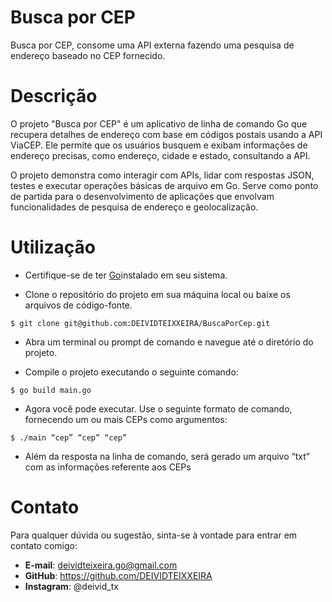 # Busca por CEP

Busca por CEP, consome uma API externa fazendo uma pesquisa de endereço baseado no CEP fornecido.

# Descrição
O projeto "Busca por CEP" é um aplicativo de linha de comando Go que recupera detalhes de endereço com base em códigos postais usando a API ViaCEP. Ele permite que os usuários busquem e exibam informações de endereço precisas, como endereço, cidade e estado, consultando a API. 

O projeto demonstra como interagir com APIs, lidar com respostas JSON, testes e executar operações básicas de arquivo em Go. Serve como ponto de partida para o desenvolvimento de aplicações que envolvam funcionalidades de pesquisa de endereço e geolocalização.

# Utilização
 - Certifique-se de ter [Go](https://golang.org/)instalado em seu sistema.

- Clone o repositório do projeto em sua máquina local ou baixe os arquivos de código-fonte.

```shell
$ git clone git@github.com:DEIVIDTEIXXEIRA/BuscaPorCep.git 
```

- Abra um terminal ou prompt de comando e navegue até o diretório do projeto.

- Compile o projeto executando o seguinte comando:

```shell
$ go build main.go
```

- Agora você pode executar. Use o seguinte formato de comando, fornecendo um ou mais CEPs como argumentos:

```shell
$ ./main “cep” “cep” “cep”
```

- Além da resposta na linha de comando, será gerado um arquivo “txt” com as informações referente aos CEPs


# Contato
Para qualquer dúvida ou sugestão, sinta-se à vontade para entrar em contato comigo:
- **E-mail**: deividteixeira.go@gmail.com
- **GitHub**: https://github.com/DEIVIDTEIXXEIRA
- **Instagram**: @deivid_tx
